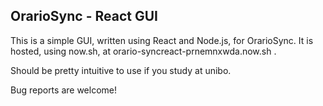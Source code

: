 ## OrarioSync - React GUI

This is a simple GUI, written using React and Node.js, for OrarioSync.
It is hosted, using now.sh, at orario-syncreact-prnemnxwda.now.sh .

Should be pretty intuitive to use if you study at unibo.

Bug reports are welcome!